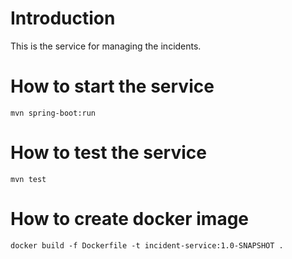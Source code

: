 # Introduction

This is the service for managing the incidents.

# How to start the service

`mvn spring-boot:run`

# How to test the service

`mvn test`

# How to create docker image

`docker build -f Dockerfile -t incident-service:1.0-SNAPSHOT .`
